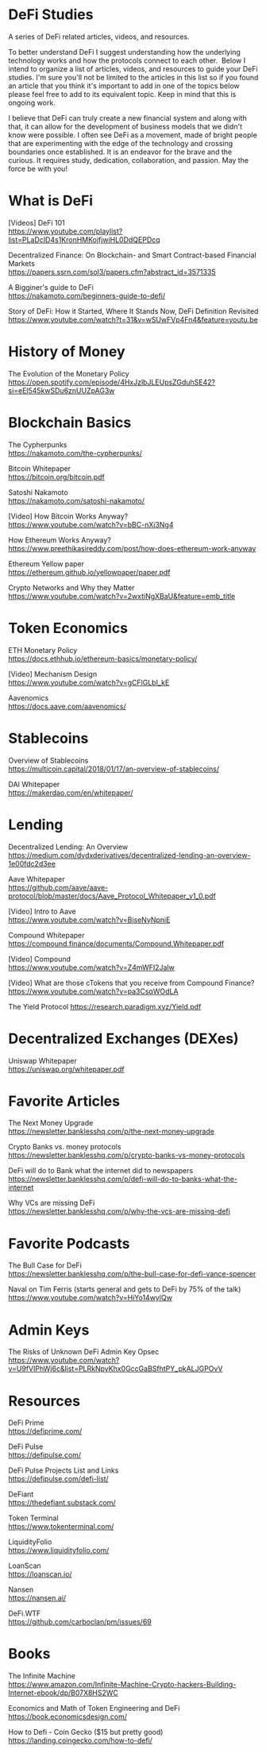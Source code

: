 # DeFi Studies
A series of DeFi related articles, videos, and resources.

To better understand DeFi I suggest understanding how the underlying technology works and how the protocols connect to each other. 
Below I intend to organize a list of articles, videos, and resources to guide your DeFi studies. I'm sure you'll not be limited to the articles in this list so if you found an article that you think it's important to add in one of the topics below please feel free to add to its equivalent topic. Keep in mind that this is ongoing work.

I believe that DeFi can truly create a new financial system and along with that, it can allow for the development of business models that we didn't know were possible. I often see DeFi as a movement, made of bright people that are experimenting with the edge of the technology and crossing boundaries once established. It is an endeavor for the brave and the curious. It requires study, dedication, collaboration, and passion. May the force be with you!

# What is DeFi

[Videos] DeFi 101  
https://www.youtube.com/playlist?list=PLaDcID4s1KronHMKojfjwiHL0DdQEPDcq

Decentralized Finance: On Blockchain- and Smart Contract-based Financial Markets  
https://papers.ssrn.com/sol3/papers.cfm?abstract_id=3571335

A Bigginer's guide to DeFi   
https://nakamoto.com/beginners-guide-to-defi/

Story of DeFi: How it Started, Where It Stands Now, DeFi Definition Revisited   
https://www.youtube.com/watch?t=31&v=wSUwFVp4Fn4&feature=youtu.be

# History of Money
The Evolution of the Monetary Policy   
https://open.spotify.com/episode/4HxJzlbJLEUpsZGduhSE42?si=eEl545kwSDu6znUUZpAG3w

# Blockchain Basics
The Cypherpunks   
https://nakamoto.com/the-cypherpunks/

Bitcoin Whitepaper   
https://bitcoin.org/bitcoin.pdf

Satoshi Nakamoto   
https://nakamoto.com/satoshi-nakamoto/

[Video] How Bitcoin Works Anyway?   
https://www.youtube.com/watch?v=bBC-nXj3Ng4

How Ethereum Works Anyway?   
https://www.preethikasireddy.com/post/how-does-ethereum-work-anyway

Ethereum Yellow paper   
https://ethereum.github.io/yellowpaper/paper.pdf

Crypto Networks and Why they Matter   
https://www.youtube.com/watch?v=2wxtiNgXBaU&feature=emb_title

# Token Economics
ETH Monetary Policy   
https://docs.ethhub.io/ethereum-basics/monetary-policy/

[Video] Mechanism Design   
https://www.youtube.com/watch?v=gCFlGLbI_kE

Aavenomics   
https://docs.aave.com/aavenomics/

# Stablecoins
Overview of Stablecoins   
https://multicoin.capital/2018/01/17/an-overview-of-stablecoins/

DAI Whitepaper   
https://makerdao.com/en/whitepaper/

# Lending 
Decentralized Lending: An Overview   
https://medium.com/dydxderivatives/decentralized-lending-an-overview-1e00fdc2d3ee

Aave Whitepaper   
https://github.com/aave/aave-protocol/blob/master/docs/Aave_Protocol_Whitepaper_v1_0.pdf

[Video] Intro to Aave  
https://www.youtube.com/watch?v=BiseNyNpniE

Compound Whitepaper   
https://compound.finance/documents/Compound.Whitepaper.pdf

[Video] Compound   
https://www.youtube.com/watch?v=Z4mWFI2Jalw

[Video] What are those cTokens that you receive from Compound Finance?  
https://www.youtube.com/watch?v=pa3CsqWOdLA

The Yield Protocol 
https://research.paradigm.xyz/Yield.pdf

# Decentralized Exchanges (DEXes)
Uniswap Whitepaper   
https://uniswap.org/whitepaper.pdf


# Favorite Articles 
The Next Money Upgrade   
https://newsletter.banklesshq.com/p/the-next-money-upgrade

Crypto Banks vs. money protocols   
https://newsletter.banklesshq.com/p/crypto-banks-vs-money-protocols

DeFi will do to Bank what the internet did to newspapers   
https://newsletter.banklesshq.com/p/defi-will-do-to-banks-what-the-internet

Why VCs are missing DeFi   
https://newsletter.banklesshq.com/p/why-the-vcs-are-missing-defi


# Favorite Podcasts
The Bull Case for DeFi   
https://newsletter.banklesshq.com/p/the-bull-case-for-defi-vance-spencer

Naval on Tim Ferris (starts general and gets to DeFi by 75% of the talk)   
https://www.youtube.com/watch?v=HiYo14wylQw

# Admin Keys

The Risks of Unknown DeFi Admin Key Opsec   
https://www.youtube.com/watch?v=U9fVIPhWj6c&list=PLRkNpyKhx0GccGaBSfhtPY_pkALJGPOvV



# Resources
DeFi Prime   
https://defiprime.com/

DeFi Pulse   
https://defipulse.com/

DeFi Pulse Projects List and Links   
https://defipulse.com/defi-list/

DeFiant   
https://thedefiant.substack.com/

Token Terminal   
https://www.tokenterminal.com/

LiquidityFolio   
https://www.liquidityfolio.com/

LoanScan   
https://loanscan.io/

Nansen  
https://nansen.ai/

DeFi.WTF   
https://github.com/carboclan/pm/issues/69


# Books
The Infinite Machine   
https://www.amazon.com/Infinite-Machine-Crypto-hackers-Building-Internet-ebook/dp/B07X8HS2WC

Economics and Math of Token Engineering and DeFi   
https://book.economicsdesign.com/

How to Defi - Coin Gecko ($15 but pretty good)
https://landing.coingecko.com/how-to-defi/
